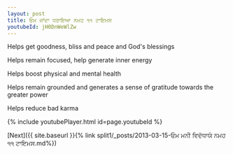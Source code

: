 ```yaml
---
layout: post
title: ਓਮ ਜਾਂਦਾ ਧਰਾਇਆ ਨਮਹ ੧੧ ਟਾਇਮਸ
youtubeId: jH0DnWeWlZw
---
```

 
 
Helps get goodness, bliss and peace and God's blessings
 
Helps remain focused, help generate inner energy 
 
Helps boost physical and mental health 
 
Helps remain grounded and generates a sense of gratitude towards the greater power 
 
Helps reduce bad karma
 
 
 
 


{% include youtubePlayer.html id=page.youtubeId %}
 
[Next]({{ site.baseurl }}{% link  split1/_posts/2013-03-15-ਓਮ ਮਨੀ ਵਿਦੱਧਾਯੰ ਨਮਹ ੧੧ ਟਾਇਮਸ.md%})
 
